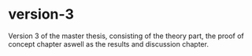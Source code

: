 # version-3

Version 3 of the master thesis, consisting of the theory part, the proof of concept chapter aswell as the results and discussion chapter.
